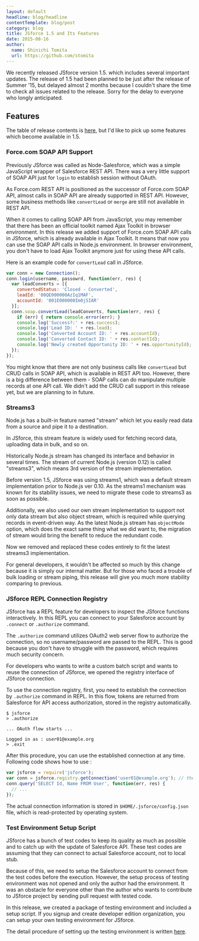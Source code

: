 ```yaml
---
layout: default
headline: blog/headline
contentTemplate: blog/post
category: blog
title: JSforce 1.5 and Its Features
date: 2015-08-16
author:
  name: Shinichi Tomita
  url: https://github.com/stomita
---
```


We recently released JSforce version 1.5. which includes several important updates.
The release of 1.5 had been planned to be just after the release of Summer '15, but delayed almost 2 months
because I couldn't share the time to check all issues related to the release.
Sorry for the delay to everyone who longly anticipated.

## Features

The table of release contents is [here](https://github.com/jsforce/jsforce/releases/tag/1.5.0),
but I'd like to pick up some features which become available in 1.5.


### Force.com SOAP API Support

Previously JSforce was called as Node-Salesforce, which was a simple JavaScript wrapper of Salesforce REST API.
There was a very little support of SOAP API just for `login` to establish session without OAuth.

As Force.com REST API is positioned as the successor of Force.com SOAP API, almost calls in SOAP API are already supported in REST API.
However, some business methods like `convertLead` or `merge` are still not available in REST API.

When it comes to calling SOAP API from JavaScript, you may remember that there has been an official toolkit named Ajax Toolkit in browser environment.
In this release we added support of Force.com SOAP API calls in JSforce, which is already available in Ajax Toolkit.
It means that now you can use the SOAP API calls in Node.js environment.
In browser environment, you don't have to load Ajax Toolkit anymore just for using these API calls.

Here is an example code for `convertLead` call in JSforce.

```javascript
var conn = new Connection();
conn.login(username, passowrd, function(err, res) {
  var leadConverts = [{
    convertedStatus: 'Closed - Converted',
    leadId: '00QE000000AzIq1MAF',
    accountId: '001E000000Im0jSIAR'
  }];
  conn.soap.convertLead(leadConverts, function(err, res) {
    if (err) { return console.error(err); }
    console.log('Success?:' + res.success);
    console.log('Lead ID: ' + res.lead);
    console.log('Converted Account ID: ' + res.accountId);
    console.log('Converted Contact ID: ' + res.contactId);
    console.log('Newly created Opportunity ID: ' + res.opportunityId);
  });
});
```

You might know that there are not only business calls like `convertLead` but CRUD calls in SOAP API, which is available in REST API too.
However, there is a big difference between them - SOAP calls can do manipulate multiple records at one API call.
We didn't add the CRUD call support in this release yet, but we are planning to in future.


### Streams3

Node.js has a built-in feature named "stream" which let you easily read data from a source and pipe it to a destination.

In JSforce, this stream feature is widely used for fetching record data, uploading data in bulk, and so on.

Historically Node.js stream has changed its interface and behavior in several times.
The stream of current Node.js (version 0.12) is called "streams3", which means 3rd version of the stream implementation.

Before version 1.5, JSforce was using streams1, which was a default stream implementation prior to Node.js ver 0.10.
As the streams1 mechanism was known for its stability issues, we need to migrate these code to streams3 as soon as possible.

Additionally, we also used our own stream implementation to support not only data stream but also object stream,
which is required while querying records in event-driven way.
As the latest Node.js stream has `objectMode` option, which does the exact same thing what we did want to,
the migration of stream would bring the benefit to reduce the redundant code.

Now we removed and replaced these codes entirely to fit the latest streams3 implementation.

For general developers, it wouldn't be affected so much by this change because it is simply our internal matter.
But for those who faced a trouble of bulk loading or stream piping, this release will give you much more stability comparing to previous.


### JSforce REPL Connection Registry

JSforce has a REPL feature for developers to inspect the JSforce functions interactively.
In this REPL you can connect to your Salesforce account by `.connect` or `.authorize` command.

The `.authorize` command utilizes OAuth2 web server flow to authorize the connection, so no username/password are passed to the REPL.
This is good because you don't have to struggle with the password, which requires much security concern.

For developers who wants to write a custom batch script and wants to reuse the connection of JSforce,
we opened the registry interface of JSforce connection.

To use the connection registry, first, you need to establish the connection by `.authorize` command in REPL.
In this flow, tokens are returned from Salesforce for API access authorization, stored in the registry automatically.

```
$ jsforce
> .authorize

... OAuth flow starts ...

Logged in as : user01@example.org
> .exit
```

After this procedure, you can use the established connection at any time.
Following code shows how to use :

```javascript
var jsforce = require('jsforce');
var conn = jsforce.registry.getConnection('user01@example.org'); // the connection name you established
conn.query('SELECT Id, Name FROM User', function(err, res) {
  // ...
});
```

The actual connection information is stored in `$HOME/.jsforce/config.json` file, which is read-protected by operating system.


### Test Environment Setup Script

JSforce has a bunch of test codes to keep its quality as much as possible and to catch up with the update of Salesforce API.
These test codes are assuming that they can connect to actual Salesforce account, not to local stub.

Because of this, we need to setup the Salesforce account to connect from the test codes before the execution.
However, the setup process of testing environment was not opened and only the author had the environment.
It was an obstacle for everyone other than the author who wants to contribute to JSforce project by sending pull request with tested code.

In this release, we created a package of testing environment and included a setup script.
If you signup and create developer edition organization, you can setup your own testing environment for JSforce.

The detail procedure of setting up the testing environment is written [here](https://github.com/jsforce/jsforce/blob/master/test/SETUP.md).
